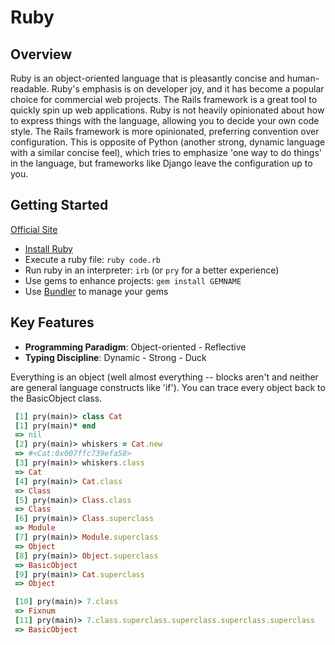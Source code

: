 # Ruby

## Overview

Ruby is an object-oriented language that is pleasantly concise and human-readable. Ruby's emphasis is on developer joy, and it has become a popular choice for commercial web projects. The Rails framework is a great tool to quickly spin up web applications. Ruby is not heavily opinionated about how to express things with the language, allowing you to decide your own code style. The Rails framework is more opinionated, preferring convention over configuration. This is opposite of Python (another strong, dynamic language with a similar concise feel), which tries to emphasize 'one way to do things' in the language, but frameworks like Django leave the configuration up to you.

## Getting Started

[Official Site](https://www.ruby-lang.org/en/)

* [Install Ruby](https://www.ruby-lang.org/en/downloads/)
* Execute a ruby file: `ruby code.rb`
* Run ruby in an interpreter: `irb` (or `pry` for a better experience)
* Use gems to enhance projects: `gem install GEMNAME`
* Use [Bundler](http://bundler.io/) to manage your gems

## Key Features

* **Programming Paradigm**: Object-oriented - Reflective
* **Typing Discipline**: Dynamic - Strong - Duck

Everything is an object (well almost everything -- blocks aren't and neither are general language constructs like 'if'). You can trace every object back to the BasicObject class.

```ruby
 [1] pry(main)> class Cat
 [1] pry(main)* end  
 => nil
 [2] pry(main)> whiskers = Cat.new
 => #<Cat:0x007ffc739efa58>
 [3] pry(main)> whiskers.class
 => Cat
 [4] pry(main)> Cat.class
 => Class
 [5] pry(main)> Class.class
 => Class
 [6] pry(main)> Class.superclass
 => Module
 [7] pry(main)> Module.superclass
 => Object
 [8] pry(main)> Object.superclass
 => BasicObject
 [9] pry(main)> Cat.superclass
 => Object

 [10] pry(main)> 7.class
 => Fixnum
 [11] pry(main)> 7.class.superclass.superclass.superclass.superclass
 => BasicObject

```
